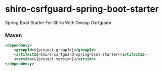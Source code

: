 # shiro-csrfguard-spring-boot-starter

Spring Boot Starter For Shiro With Owasp Csrfguard

### Maven

``` xml
<dependency>
	<groupId>${project.groupId}</groupId>
	<artifactId>shiro-csrfguard-spring-boot-starter</artifactId>
	<version>${project.version}</version>
</dependency>
```